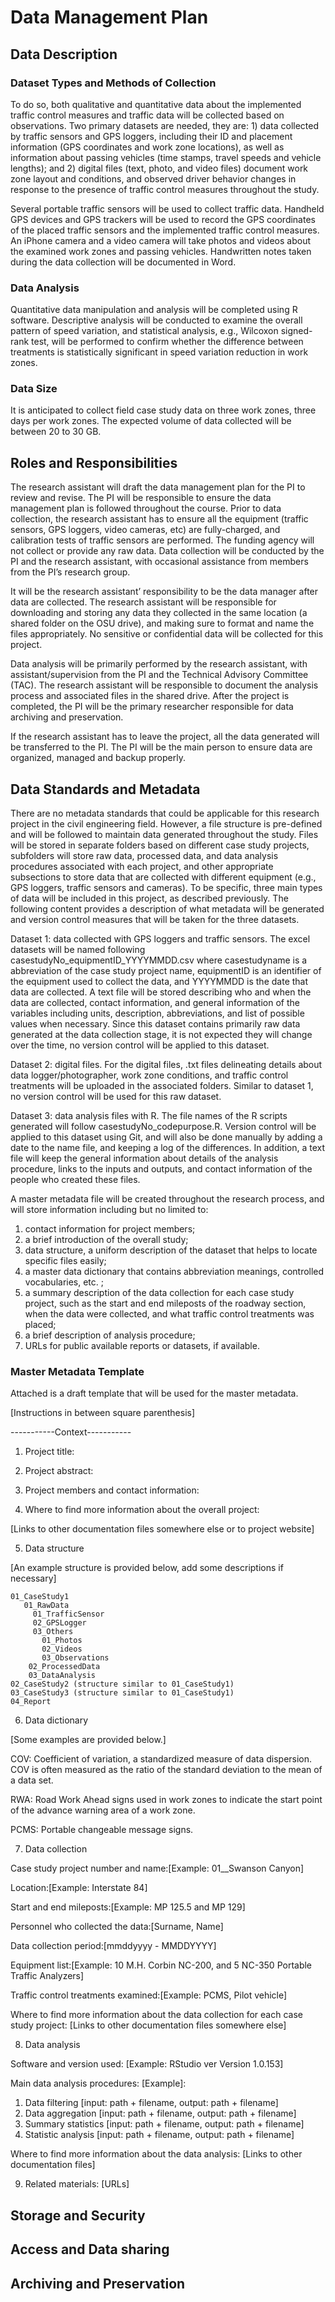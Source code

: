 # Data Management Plan

## Data Description

### Dataset Types and Methods of Collection
To do so, both qualitative and quantitative data about the implemented traffic control measures and traffic data will be collected based on observations. Two primary datasets are needed, they are: 1) data collected by traffic sensors and GPS loggers, including their ID and placement information (GPS coordinates and work zone locations), as well as information about passing vehicles (time stamps, travel speeds and vehicle lengths); and 2) digital files (text, photo, and video files) document work zone layout and conditions, and observed driver behavior changes in response to the presence of traffic control measures throughout the study.

Several portable traffic sensors will be used to collect traffic data. Handheld GPS devices and GPS trackers will be used to record the GPS coordinates of the placed traffic sensors and the implemented traffic control measures. An iPhone camera and a video camera will take photos and videos about the examined work zones and passing vehicles. Handwritten notes taken during the data collection will be documented in Word. 

### Data Analysis
Quantitative data manipulation and analysis will be completed using R software. Descriptive analysis will be conducted to examine the overall pattern of speed variation, and statistical analysis, e.g., Wilcoxon signed-rank test, will be performed to confirm whether the difference between treatments is statistically significant in speed variation reduction in work zones. 

### Data Size
It is anticipated to collect field case study data on three work zones, three days per work zones. The expected volume of data collected will be between 20 to 30 GB.

## Roles and Responsibilities
The research assistant will draft the data management plan for the PI to review and revise. The PI will be responsible to ensure the data management plan is followed throughout the course. Prior to data collection, the research assistant has to ensure all the equipment (traffic sensors, GPS loggers, video cameras, etc) are fully-charged, and calibration tests of traffic sensors are performed. The funding agency will not collect or provide any raw data. Data collection will be conducted by the PI and the research assistant, with occasional assistance from members from the PI’s research group. 

It will be the research assistant’ responsibility to be the data manager after data are collected. The research assistant will be responsible for downloading and storing any data they collected in the same location (a shared folder on the OSU drive), and making sure to format and name the files appropriately. No sensitive or confidential data will be collected for this project. 

Data analysis will be primarily performed by the research assistant, with assistant/supervision from the PI and the Technical Advisory Committee (TAC). The research assistant will be responsible to document the analysis process and associated files in the shared drive. After the project is completed, the PI will be the primary researcher responsible for data archiving and preservation. 

If the research assistant has to leave the project, all the data generated will be transferred to the PI. The PI will be the main person to ensure data are organized, managed and backup properly.

## Data Standards and Metadata
There are no metadata standards that could be applicable for this research project in the civil engineering field. However, a file structure is pre-defined and will be followed to maintain data generated throughout the study. Files will be stored in separate folders based on different case study projects, subfolders will store raw data, processed data, and data analysis procedures associated with each project, and other appropriate subsections to store data that are collected with different equipment (e.g., GPS loggers, traffic sensors and cameras). To be specific, three main types of data will be included in this project, as described previously. The following content provides a description of what metadata will be generated and version control measures that will be taken for the three datasets.

Dataset 1: data collected with GPS loggers and traffic sensors. The excel datasets will be named following casestudyNo_equipmentID_YYYYMMDD.csv where casestudyname is a abbreviation of the case study project name, equipmentID is an identifier of the equipment used to collect the data, and YYYYMMDD is the date that data are collected. A text file will be stored describing who and when the data are collected, contact information, and general information of the variables including units, description, abbreviations, and list of possible values when necessary. Since this dataset contains primarily raw data generated at the data collection stage, it is not expected they will change over the time, no version control will be applied to this dataset.

Dataset 2: digital files. For the digital files, .txt files delineating details about data logger/photographer, work zone conditions, and traffic control treatments will be uploaded in the associated folders. Similar to dataset 1, no version control will be used for this raw dataset.

Dataset 3: data analysis files with R. The file names of the R scripts generated will follow casestudyNo_codepurpose.R. Version control will be applied to this dataset using Git, and will also be done manually by adding a date to the name file, and keeping a log of the differences. In addition, a text file will keep the general information about details of the analysis procedure, links to the inputs and outputs, and contact information of the people who created these files.

A master metadata file will be created throughout the research process, and will store information including but no limited to:
1) contact information for project members;
2) a brief introduction of the overall study;
3) data structure, a uniform description of the dataset that helps to locate specific files easily;
4) a master data dictionary that contains abbreviation meanings, controlled vocabularies, etc. ;
5) a summary description of the data collection for each case study project, such as the start and end mileposts of the roadway section, when the data were collected, and what traffic control treatments was placed;
6) a brief description of analysis procedure;
7) URLs for public available reports or datasets, if available.

### Master Metadata Template

Attached is a draft template that will be used for the master metadata.

[Instructions in between square parenthesis]

-----------Context-----------

1. Project title:

2. Project abstract:

3. Project members and contact information:

4. Where to find more information about the overall project:

[Links to other documentation files somewhere else or to project website]

5. Data structure

[An example structure is provided below, add some descriptions if necessary]

    01_CaseStudy1
       01_RawData
         01_TrafficSensor
         02_GPSLogger
         03_Others
           01_Photos
           02_Videos
           03_Observations  
        02_ProcessedData  
        03_DataAnalysis
    02_CaseStudy2 (structure similar to 01_CaseStudy1)
    03_CaseStudy3 (structure similar to 01_CaseStudy1)
    04_Report

6. Data dictionary

[Some examples are provided below.]

COV: Coefficient of variation, a standardized measure of data dispersion. COV is often measured as the ratio of the standard deviation to the mean of a data set.

RWA: Road Work Ahead signs used in work zones to indicate the start point of the advance warning area of a work zone.

PCMS: Portable changeable message signs.

7. Data collection

Case study project number and name:[Example: 01__Swanson Canyon]

Location:[Example: Interstate 84]

Start and end mileposts:[Example: MP 125.5 and MP 129]

Personnel who collected the data:[Surname, Name]

Data collection period:[mmddyyyy - MMDDYYYY]

Equipment list:[Example: 10 M.H. Corbin NC-200, and 5 NC-350 Portable Traffic Analyzers]

Traffic control treatments examined:[Example: PCMS, Pilot vehicle]

Where to find more information about the data collection for each case study project: [Links to other documentation files somewhere else]

8. Data analysis

Software and version used: [Example: RStudio ver Version 1.0.153]

Main data analysis procedures:
[Example]:

1) Data filtering [input: path + filename, output: path + filename]
2) Data aggregation [input: path + filename, output: path + filename]
3) Summary statistics [input: path + filename, output: path + filename]
4) Statistic analysis [input: path + filename, output: path + filename]

Where to find more information about the data analysis: 
[Links to other documentation files]

9. Related materials:
[URLs]

## Storage and Security
## Access and Data sharing
## Archiving and Preservation

